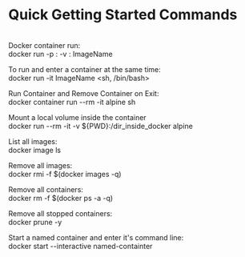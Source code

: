 <h1>Quick Getting Started Commands</h1></br>
Docker container run:</br>
docker run -p <port on host>:<port in docker container> -v <directory on host>:<directory to mount to on container> ImageName

To run and enter a container at the same time:</br>
docker run -it ImageName <sh, /bin/bash>
  
Run Container and Remove Container on Exit:</br>
docker container run --rm -it alpine sh

Mount a local volume inside the container</br>
docker run --rm -it -v ${PWD}:/dir_inside_docker alpine
  
List all images:</br>
docker image ls
  
Remove all images:</br>
docker rmi -f $(docker images -q)

Remove all containers:</br>
docker rm -f $(docker ps -a -q)

Remove all stopped containers:</br>
docker prune -y

Start a named container and enter it's command line:</br>
docker start --interactive named-containter

